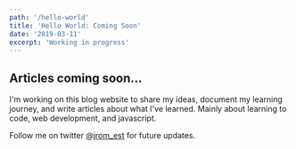 ```yaml
---
path: '/hello-world'
title: 'Hello World: Coming Soon'
date: '2019-03-11'
excerpt: 'Working in progress'
---
```


## Articles coming soon...

I'm working on this blog website to share my ideas, document my learning journey, and write articles about what I've learned. Mainly about learning to code, web development, and javascript.

Follow me on twitter [@jrom_est](https://mobile.twitter.com/jrom_est) for future updates.

